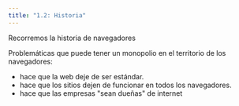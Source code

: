 ```yaml
---
title: "1.2: Historia"
---
```


Recorremos la historia de navegadores

Problemáticas que puede tener un monopolio en el territorio de los navegadores:
- hace que la web deje de ser estándar.
- hace que los sitios dejen de funcionar en todos los navegadores.
- hace que las empresas "sean dueñas" de internet

